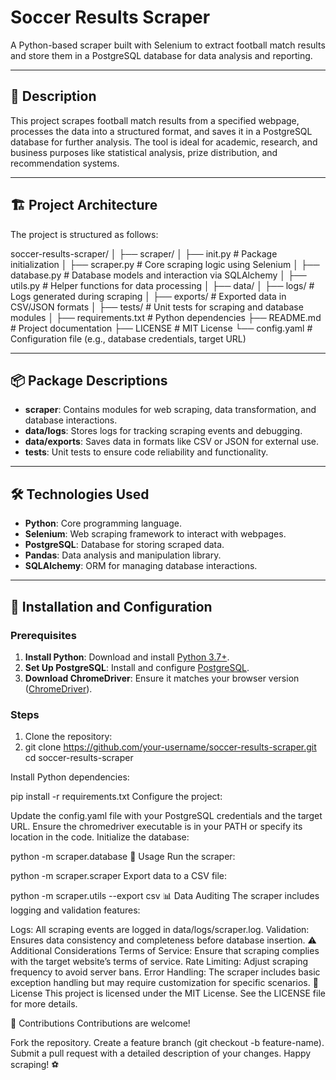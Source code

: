 # Soccer Results Scraper

A Python-based scraper built with Selenium to extract football match results and store them in a PostgreSQL database for data analysis and reporting.

---

## 📜 Description

This project scrapes football match results from a specified webpage, processes the data into a structured format, and saves it in a PostgreSQL database for further analysis. The tool is ideal for academic, research, and business purposes like statistical analysis, prize distribution, and recommendation systems.

---

## 🏗️ Project Architecture

The project is structured as follows:

soccer-results-scraper/ │ ├── scraper/ │ ├── init.py # Package initialization │ ├── scraper.py # Core scraping logic using Selenium │ ├── database.py # Database models and interaction via SQLAlchemy │ ├── utils.py # Helper functions for data processing │ ├── data/ │ ├── logs/ # Logs generated during scraping │ ├── exports/ # Exported data in CSV/JSON formats │ ├── tests/ # Unit tests for scraping and database modules │ ├── requirements.txt # Python dependencies ├── README.md # Project documentation ├── LICENSE # MIT License └── config.yaml # Configuration file (e.g., database credentials, target URL)

---

## 📦 Package Descriptions

- **scraper**: Contains modules for web scraping, data transformation, and database interactions.
- **data/logs**: Stores logs for tracking scraping events and debugging.
- **data/exports**: Saves data in formats like CSV or JSON for external use.
- **tests**: Unit tests to ensure code reliability and functionality.

---

## 🛠️ Technologies Used

- **Python**: Core programming language.
- **Selenium**: Web scraping framework to interact with webpages.
- **PostgreSQL**: Database for storing scraped data.
- **Pandas**: Data analysis and manipulation library.
- **SQLAlchemy**: ORM for managing database interactions.

---

## 🚀 Installation and Configuration

### Prerequisites

1. **Install Python**: Download and install [Python 3.7+](https://www.python.org/downloads/).
2. **Set Up PostgreSQL**: Install and configure [PostgreSQL](https://www.postgresql.org/download/).
3. **Download ChromeDriver**: Ensure it matches your browser version ([ChromeDriver](https://sites.google.com/chromium.org/driver/)).

### Steps

1. Clone the repository:
2. 
   git clone https://github.com/your-username/soccer-results-scraper.git
   cd soccer-results-scraper
   
Install Python dependencies:

pip install -r requirements.txt
Configure the project:

Update the config.yaml file with your PostgreSQL credentials and the target URL.
Ensure the chromedriver executable is in your PATH or specify its location in the code.
Initialize the database:

python -m scraper.database
📘 Usage
Run the scraper:

python -m scraper.scraper
Export data to a CSV file:

python -m scraper.utils --export csv
📊 Data Auditing
The scraper includes logging and validation features:

Logs: All scraping events are logged in data/logs/scraper.log.
Validation: Ensures data consistency and completeness before database insertion.
⚠️ Additional Considerations
Terms of Service: Ensure that scraping complies with the target website’s terms of service.
Rate Limiting: Adjust scraping frequency to avoid server bans.
Error Handling: The scraper includes basic exception handling but may require customization for specific scenarios.
📝 License
This project is licensed under the MIT License. See the LICENSE file for more details.

🤝 Contributions
Contributions are welcome!

Fork the repository.
Create a feature branch (git checkout -b feature-name).
Submit a pull request with a detailed description of your changes.
Happy scraping! ⚽
